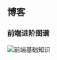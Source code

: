 <!--
 * @Author: your name
 * @Date: 2020-04-03 13:51:48
 * @LastEditTime: 2020-06-02 20:44:10
 * @LastEditors: Please set LastEditors
 * @Description: In User Settings Edit
 * @FilePath: \vuepress-blog\docs\blog\README.md
--> 
## 博客

### 前端进阶图谱

![前端基础知识](https://i.loli.net/2020/04/07/d3ylR5Z9baUIvmw.png)